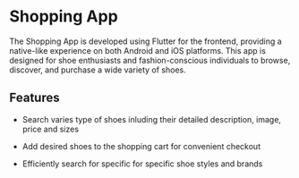 # Shopping App

The Shopping App is developed using Flutter for the frontend, providing a native-like experience on both Android and iOS platforms. This app is designed for shoe enthusiasts and fashion-conscious individuals to browse, discover, and purchase a wide variety of shoes.

## Features

- Search varies type of shoes inluding their detailed description, image, price and sizes

- Add desired shoes to the shopping cart for convenient checkout

- Efficiently search for specific for specific shoe styles and brands 
